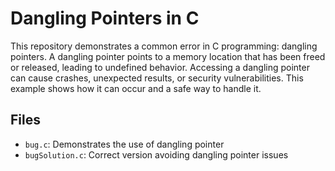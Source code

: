# Dangling Pointers in C

This repository demonstrates a common error in C programming: dangling pointers. A dangling pointer points to a memory location that has been freed or released, leading to undefined behavior.  Accessing a dangling pointer can cause crashes, unexpected results, or security vulnerabilities. This example shows how it can occur and a safe way to handle it.

## Files

* `bug.c`: Demonstrates the use of dangling pointer
* `bugSolution.c`: Correct version avoiding dangling pointer issues
